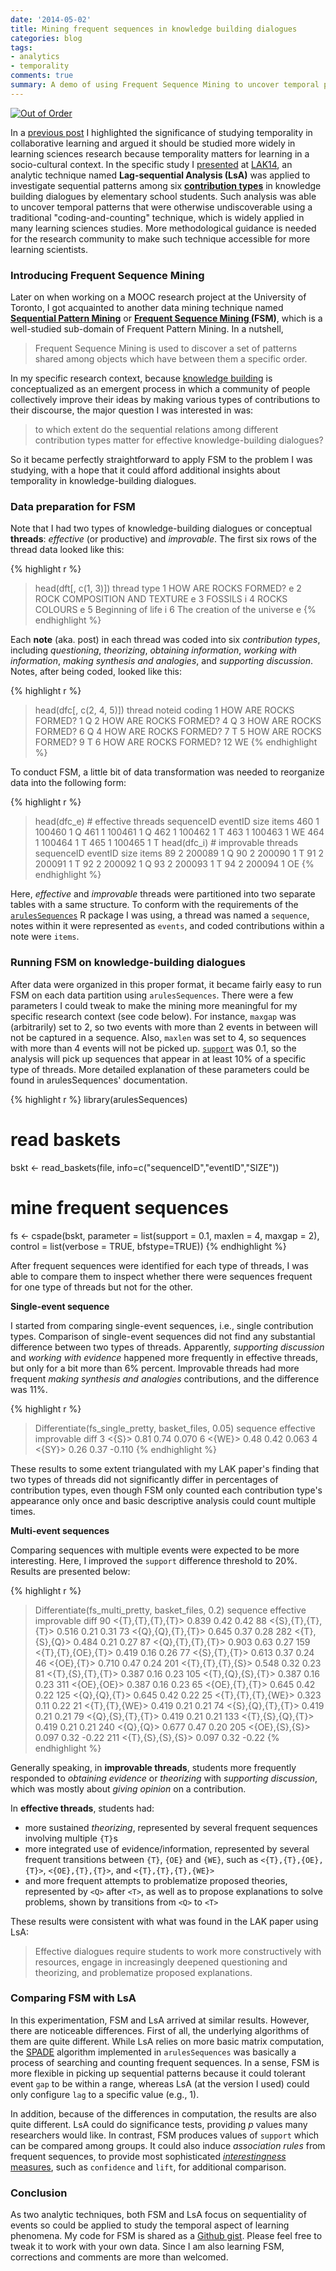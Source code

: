 ```yaml
---
date: '2014-05-02'
title: Mining frequent sequences in knowledge building dialogues
categories: blog
tags:
- analytics
- temporality
comments: true
summary: A demo of using Frequent Sequence Mining to uncover temporal patterns in knowledge building dialogues.
---
```


[![Out of Order](http://upload.wikimedia.org/wikipedia/commons/4/44/%27Out_Of_Order%27_by_David_Mach_-_geograph.org.uk_-_1102588.jpg)](http://upload.wikimedia.org/wikipedia/commons/4/44/%27Out_Of_Order%27_by_David_Mach_-_geograph.org.uk_-_1102588.jpg)

In a [previous post](blog/2014/04/17/temporailty-in-dialogues/) I highlighted the significance of studying temporality in collaborative learning and argued it should be studied more widely in learning sciences research because temporality matters for learning in a socio-cultural context. In the specific study I [presented](http://rpubs.com/bodong/lak14) at [LAK14](http://lak14indy.wordpress.com), an analytic technique named **Lag-sequential Analysis (LsA)** was applied to investigate sequential patterns among six **[contribution types](https://www.researchgate.net/publication/259178463_Ways_of_Contributing_to_an_Explanation-Seeking_Dialogue_in_Science_and_History)** in knowledge building dialogues by elementary school students. Such analysis was able to uncover temporal patterns that were otherwise undiscoverable using a traditional "coding-and-counting" technique, which is widely applied in many learning sciences studies. More methodological guidance is needed for the research community to make such technique accessible for more learning scientists.

### Introducing Frequent Sequence Mining

Later on when working on a MOOC research project at the University of Toronto, I got acquainted to another data mining technique named **[Sequential Pattern Mining](http://en.wikipedia.org/wiki/Sequential_Pattern_Mining)** or **[Frequent Sequence Mining ](http://en.wikibooks.org/wiki/Data_Mining_Algorithms_In_R/Sequence_Mining/SPADE) (FSM)**, which is a well-studied sub-domain of Frequent Pattern Mining. In a nutshell,

> Frequent Sequence Mining is used to discover a set of patterns shared among objects which have between them a specific order.

In my specific research context, because [knowledge building](http://ikit.org/kb.html) is conceptualized as an emergent process in which a community of people collectively improve their ideas by making various types of contributions to their discourse, the major question I was interested in was:

> to which extent do the sequential relations among different contribution types matter for effective knowledge-building dialogues?

So it became perfectly straightforward to apply FSM to the problem I was studying, with a hope that it could afford additional insights about temporality in knowledge-building dialogues.

### Data preparation for FSM

Note that I had two types of knowledge-building dialogues or conceptual **threads**: *effective* (or productive) and *improvable*. The first six rows of the thread data looked like this:

{% highlight r %}
> head(dft[, c(1, 3)])
                        thread type
1        HOW ARE ROCKS FORMED?    e
2 ROCK COMPOSITION AND TEXTURE    e
3                      FOSSILS    i
4                ROCKS COLOURS    e
5            Beginning of life    i
6 The creation of the universe    e
{% endhighlight %}

Each **note** (aka. post) in each thread was coded into six *contribution types*, including *questioning*, *theorizing*, *obtaining information*, *working with information*, *making synthesis and analogies*, and *supporting discussion*. Notes, after being coded, looked like this:

{% highlight r %}
> head(dfc[, c(2, 4, 5)])
                 thread noteid coding
1 HOW ARE ROCKS FORMED?      1      Q
2 HOW ARE ROCKS FORMED?      4      Q
3 HOW ARE ROCKS FORMED?      6      Q
4 HOW ARE ROCKS FORMED?      7      T
5 HOW ARE ROCKS FORMED?      9      T
6 HOW ARE ROCKS FORMED?     12     WE
{% endhighlight %}

To conduct FSM, a little bit of data transformation was needed to reorganize data into the following form:

{% highlight r %}
> head(dfc_e) # effective threads
    sequenceID eventID size items
460          1  100460    1     Q
461          1  100461    1     Q
462          1  100462    1     T
463          1  100463    1    WE
464          1  100464    1     T
465          1  100465    1     T
> head(dfc_i) # improvable threads
   sequenceID eventID size items
89          2  200089    1     Q
90          2  200090    1     T
91          2  200091    1     T
92          2  200092    1     Q
93          2  200093    1     T
94          2  200094    1    OE
{% endhighlight %}

Here, *effective* and *improvable* threads were partitioned into two separate tables with a same structure. To conform with the requirements of the [`arulesSequences`](http://cran.r-project.org/web/packages/arulesSequences/index.html) R package I was using, a thread was named a `sequence`, notes within it were represented as `events`, and coded contributions within a note were `items`.

### Running FSM on knowledge-building dialogues

After data were organized in this proper format, it became fairly easy to run FSM on each data partition using `arulesSequences`. There were a few parameters I could tweak to make the mining more meaningful for my specific research context (see code below). For instance, `maxgap` was (arbitrarily) set to 2, so two events with more than 2 events in between will not be captured in a sequence. Also, `maxlen` was set to 4, so sequences with more than 4 events will not be picked up. [`support`](http://en.wikipedia.org/wiki/Association_rule_learning#Useful_Concepts) was 0.1, so the analysis will pick up sequences that appear in at least 10% of a specific type of threads. More detailed explanation of these parameters could be found in arulesSequences' documentation.

{% highlight r %}
library(arulesSequences)
# read baskets
bskt <- read_baskets(file, info=c("sequenceID","eventID","SIZE"))
# mine frequent sequences
fs <- cspade(bskt, parameter = list(support = 0.1, maxlen = 4, maxgap = 2), control = list(verbose = TRUE, bfstype=TRUE))
{% endhighlight %}

After frequent sequences were identified for each type of threads, I was able to compare them to inspect whether there were sequences frequent for one type of threads but not for the other.

**Single-event sequence**

I started from comparing single-event sequences, i.e., single contribution types. Comparison of single-event sequences did not find any substantial difference between two types of threads. Apparently, *supporting discussion* and *working with evidence* happened more frequently in effective threads, but only for a bit more than 6% percent. Improvable threads had more frequent *making synthesis and analogies* contributions, and the difference was 11%.

{% highlight r %}
> Differentiate(fs_single_pretty, basket_files, 0.05)
  sequence effective improvable   diff
3    <{S}>      0.81       0.74  0.070
6   <{WE}>      0.48       0.42  0.063
4   <{SY}>      0.26       0.37 -0.110
{% endhighlight %}

These results to some extent triangulated with my LAK paper's finding that two types of threads did not significantly differ in percentages of contribution types, even though FSM only counted each contribution type's appearance only once and basic descriptive analysis could count multiple times.

**Multi-event sequences**

Comparing sequences with multiple events were expected to be more interesting. Here, I improved the `support` difference threshold to 20%. Results are presented below:

{% highlight r %}
> Differentiate(fs_multi_pretty, basket_files, 0.2)
              sequence effective improvable  diff
90   <{T},{T},{T},{T}>     0.839       0.42  0.42
88   <{S},{T},{T},{T}>     0.516       0.21  0.31
73   <{Q},{Q},{T},{T}>     0.645       0.37  0.28
282      <{T},{S},{Q}>     0.484       0.21  0.27
87   <{Q},{T},{T},{T}>     0.903       0.63  0.27
159 <{T},{T},{OE},{T}>     0.419       0.16  0.26
77       <{S},{T},{T}>     0.613       0.37  0.24
46          <{OE},{T}>     0.710       0.47  0.24
201  <{T},{T},{T},{S}>     0.548       0.32  0.23
81   <{T},{S},{T},{T}>     0.387       0.16  0.23
105  <{T},{Q},{S},{T}>     0.387       0.16  0.23
311        <{OE},{OE}>     0.387       0.16  0.23
65      <{OE},{T},{T}>     0.645       0.42  0.22
125      <{Q},{Q},{T}>     0.645       0.42  0.22
25  <{T},{T},{T},{WE}>     0.323       0.11  0.22
21      <{T},{T},{WE}>     0.419       0.21  0.21
74   <{S},{Q},{T},{T}>     0.419       0.21  0.21
79   <{Q},{S},{T},{T}>     0.419       0.21  0.21
133  <{T},{S},{Q},{T}>     0.419       0.21  0.21
240          <{Q},{Q}>     0.677       0.47  0.20
205     <{OE},{S},{S}>     0.097       0.32 -0.22
211  <{T},{S},{S},{S}>     0.097       0.32 -0.22
{% endhighlight %}

Generally speaking, in **improvable threads**, students more frequently responded to *obtaining evidence* or *theorizing* with *supporting discussion*, which was mostly about *giving opinion* on a contribution.

In **effective threads**, students had:

- more sustained *theorizing*, represented by several frequent sequences involving multiple `{T}`s
- more integrated use of evidence/information, represented by several frequent transitions between `{T}`, `{OE}` and `{WE}`, such as `<{T},{T},{OE},{T}>`, `<{OE},{T},{T}>`, and `<{T},{T},{T},{WE}>`
- and more frequent attempts to problematize proposed theories, represented by `<Q>` after `<T>`, as well as to propose explanations to solve problems, shown by transitions from `<Q>` to `<T>`

These results were consistent with what was found in the LAK paper using LsA:

> Effective dialogues require students to work more constructively with resources, engage in increasingly deepened questioning and theorizing, and problematize proposed explanations.

### Comparing FSM with LsA

In this experimentation, FSM and LsA arrived at similar results. However, there are noticeable differences. First of all, the underlying algorithms of them are quite different. While LsA relies on more basic matrix computation, the [SPADE](http://en.wikibooks.org/wiki/Data_Mining_Algorithms_In_R/Sequence_Mining/SPADE#Algorithm) algorithm implemented in `arulesSequences` was basically a process of searching and counting frequent sequences. In a sense, FSM is more flexible in picking up sequential patterns because it could tolerant event `gap` to be within a range, whereas LsA (at the version I used) could only configure `lag` to a specific value (e.g., 1).

In addition, because of the differences in computation, the results are also quite different. LsA could do significance tests, providing *p* values many researchers would like. In contrast, FSM produces values of `support` which can be compared among groups. It could also induce *association rules* from frequent sequences, to provide most sophisticated [*interestingness* measures](http://en.wikipedia.org/wiki/Association_rule_learning#Useful_Concepts), such as `confidence` and `lift`, for additional comparison.

### Conclusion

As two analytic techniques, both FSM and LsA focus on sequentiality of events so could be applied to study the temporal aspect of learning phenomena. My code for FSM is shared as a [Github gist](https://gist.github.com/meefen/7454d2fc8b9bc821c12a). Please feel free to tweak it to work with your own data. Since I am also learning FSM, corrections and comments are more than welcomed.
